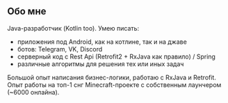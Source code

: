 ## Обо мне
Java-разработчик (Kotlin too). Умею писать:
- приложения под Android, как на котлине, так и на джаве
- ботов: Telegram, VK, Discord
- серверный код с Rest Api (Retrofit2 + RxJava как правило) / Spring
- различные алгоритмы для решения тех или иных задач

Большой опыт написания бизнес-логики, работаю с RxJava и Retrofit.
Опыт работы на топ-1 снг Minecraft-проекте с собственным лаунчером (~6000 онлайна).
